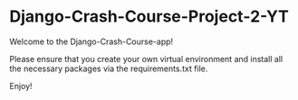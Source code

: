 # Django-Crash-Course-Project-2-YT

Welcome to the Django-Crash-Course-app! 

Please ensure that you create your own virtual environment and install all the necessary packages via the requirements.txt file.

Enjoy!
